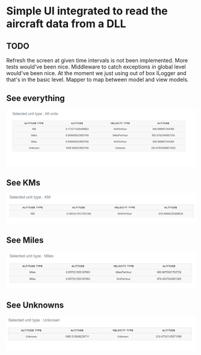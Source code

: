 # Simple UI integrated to read the aircraft data from a DLL

## TODO

Refresh the screen at given time intervals is not been implemented.
More tests would've been nice.
Middleware to catch exceptions in global level would've been nice. At the moment we just using out of box ILogger and that's in the basic level.
Mapper to map between model and view models.

## See everything

![alt text](https://github.com/damithg/anv/blob/main/Anvil.WebUI/wwwroot/images/all.png)

## See KMs

![alt text](https://github.com/damithg/anv/blob/main/Anvil.WebUI/wwwroot/images/km.png)


## See Miles

![alt text](https://github.com/damithg/anv/blob/main/Anvil.WebUI/wwwroot/images/miles.png)


## See Unknowns

![alt text](https://github.com/damithg/anv/blob/main/Anvil.WebUI/wwwroot/images/unknown.png)
